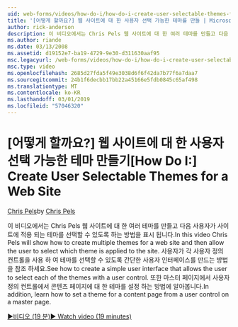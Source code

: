 ```yaml
---
uid: web-forms/videos/how-do-i/how-do-i-create-user-selectable-themes-for-a-web-site
title: '[어떻게 할까요?] 웹 사이트에 대 한 사용자 선택 가능한 테마를 만들 | Microsoft Docs'
author: rick-anderson
description: 이 비디오에서는 Chris Pels 웹 사이트에 대 한 여러 테마를 만들고 다음 사용자가 사이트에 적용 되는 테마를 선택할 수 있도록 하는 방법을 표시 됩니다. 참조 하는 방법을 하는 중...
ms.author: riande
ms.date: 03/13/2008
ms.assetid: d19152e7-ba19-4729-9e30-d311630aaf95
msc.legacyurl: /web-forms/videos/how-do-i/how-do-i-create-user-selectable-themes-for-a-web-site
msc.type: video
ms.openlocfilehash: 2685d27fda5f49e3038d6f6f42da7b77f6a7daa7
ms.sourcegitcommit: 24b1f6decbb17bb22a45166e5fdb0845c65af498
ms.translationtype: MT
ms.contentlocale: ko-KR
ms.lasthandoff: 03/01/2019
ms.locfileid: "57046320"
---
```

<a name="how-do-i-create-user-selectable-themes-for-a-web-site"></a><span data-ttu-id="6455a-104">[어떻게 할까요?] 웹 사이트에 대 한 사용자 선택 가능한 테마 만들기</span><span class="sxs-lookup"><span data-stu-id="6455a-104">[How Do I:] Create User Selectable Themes for a Web Site</span></span>
====================
<span data-ttu-id="6455a-105">[Chris Pels](https://twitter.com/chrispels)</span><span class="sxs-lookup"><span data-stu-id="6455a-105">by [Chris Pels](https://twitter.com/chrispels)</span></span>

<span data-ttu-id="6455a-106">이 비디오에서는 Chris Pels 웹 사이트에 대 한 여러 테마를 만들고 다음 사용자가 사이트에 적용 되는 테마를 선택할 수 있도록 하는 방법을 표시 됩니다.</span><span class="sxs-lookup"><span data-stu-id="6455a-106">In this video Chris Pels will show how to create multiple themes for a web site and then allow the user to select which theme is applied to the site.</span></span> <span data-ttu-id="6455a-107">사용자가 각 사용자 정의 컨트롤을 사용 하 여 테마를 선택할 수 있도록 간단한 사용자 인터페이스를 만드는 방법을 참조 하세요.</span><span class="sxs-lookup"><span data-stu-id="6455a-107">See how to create a simple user interface that allows the user to select each of the themes with a user control.</span></span> <span data-ttu-id="6455a-108">또한 마스터 페이지에서 사용자 정의 컨트롤에서 콘텐츠 페이지에 대 한 테마를 설정 하는 방법에 알아봅니다.</span><span class="sxs-lookup"><span data-stu-id="6455a-108">In addition, learn how to set a theme for a content page from a user control on a master page.</span></span>

[<span data-ttu-id="6455a-109">&#9654;비디오 (19 분)</span><span class="sxs-lookup"><span data-stu-id="6455a-109">&#9654; Watch video (19 minutes)</span></span>](https://channel9.msdn.com/Blogs/ASP-NET-Site-Videos/how-do-i-create-user-selectable-themes-for-a-web-site)
